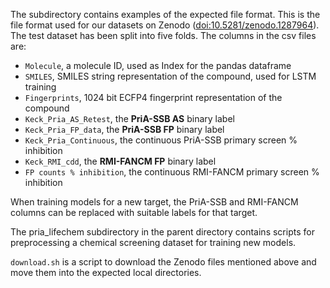 The subdirectory contains examples of the expected file format.
This is the file format used for our datasets on Zenodo ([doi:10.5281/zenodo.1287964](https://doi.org/10.5281/zenodo.1287964)).
The test dataset has been split into five folds.
The columns in the csv files are:
* `Molecule`, a molecule ID, used as Index for the pandas dataframe
* `SMILES`, SMILES string representation of the compound, used for LSTM training
* `Fingerprints`, 1024 bit ECFP4 fingerprint representation of the compound
* `Keck_Pria_AS_Retest`, the **PriA-SSB AS** binary label
* `Keck_Pria_FP_data`, the **PriA-SSB FP** binary label
* `Keck_Pria_Continuous`, the continuous PriA-SSB primary screen % inhibition
* `Keck_RMI_cdd`, the **RMI-FANCM FP** binary label
* `FP counts % inhibition`, the continuous RMI-FANCM primary screen % inhibition

When training models for a new target, the PriA-SSB and RMI-FANCM columns can be replaced with suitable labels for that target.

The pria_lifechem subdirectory in the parent directory contains scripts for preprocessing a chemical screening dataset for training new models.

`download.sh` is a script to download the Zenodo files mentioned above and move them into the expected local directories.
